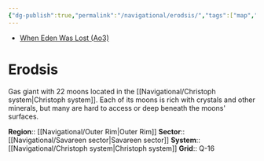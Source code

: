 ```yaml
---
{"dg-publish":true,"permalink":"/navigational/erodsis/","tags":["map","planet","savareen","outerrim"]}
---
```


- [When Eden Was Lost (Ao3)](https://archiveofourown.org/works/19334440/chapters/45992584)
# Erodsis

Gas giant with 22 moons located in the [[Navigational/Christoph system\|Christoph system]]. Each of its moons is rich with crystals and other minerals, but many are hard to access or deep beneath the moons' surfaces. 

**Region**::  [[Navigational/Outer Rim\|Outer Rim]]
**Sector**::  [[Navigational/Savareen sector\|Savareen sector]]
**System**::  [[Navigational/Christoph system\|Christoph system]]
**Grid**::  Q-16